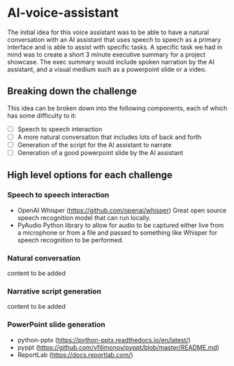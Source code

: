 # AI-voice-assistant
The initial idea for this voice assistant was to be able to have a natural conversation with an AI assistant that uses speech to speech as a primary interface and is able to assist with specific tasks. A specific task we had in mind was to create a short 3 minute executive summary for a project showcase. The exec summary would include spoken narration by the AI assistant, and a visual medium such as a powerpoint slide or a video.

## Breaking down the challenge
This idea can be broken down into the following components, each of which has some difficulty to it:

- [ ] Speech to speech interaction
- [ ] A more natural conversation that includes lots of back and forth
- [ ] Generation of the script for the AI assistant to narrate
- [ ] Generation of a good powerpoint slide by the AI assistant

## High level options for each challenge

### Speech to speech interaction

- OpenAI Whisper (https://github.com/openai/whisper)
Great open source speech recognition model that can run locally.
- PyAudio 
Python library to allow for audio to be captured either live from a microphone or from a file and passed to something like Whisper for speech recognition to be performed.


### Natural conversation

content to be added

### Narrative script generation

content to be added

### PowerPoint slide generation

- python-pptx (https://python-pptx.readthedocs.io/en/latest/)
- pyppt (https://github.com/vfilimonov/pyppt/blob/master/README.md)
- ReportLab (https://docs.reportlab.com/)